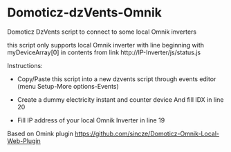 # Domoticz-dzVents-Omnik
Domoticz DzVents script to connect to some local Omnik inverters

this script only supports local Omnik inverter with line beginning with myDeviceArray[0]
in contents from link http://IP-Inverter/js/status.js

Instructions: 
- Copy/Paste this script into a new dzvents script through events editor (menu Setup-More options-Events)

- Create a dummy electricity instant and counter device And fill IDX in line 20 

- Fill IP address of your local Omnik Inverter in line 19


Based on Omink plugin https://github.com/sincze/Domoticz-Omnik-Local-Web-Plugin
